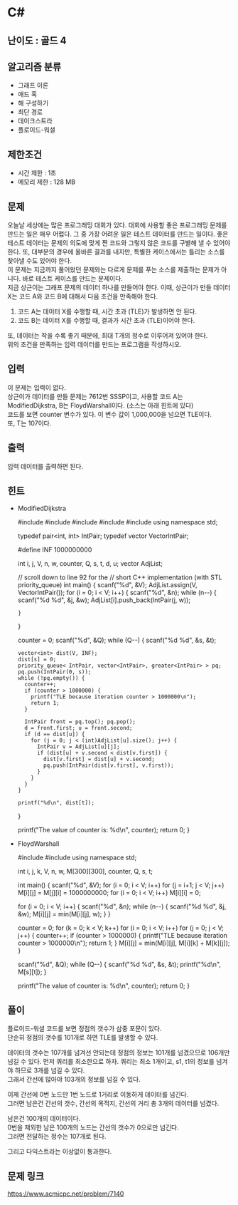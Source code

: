 # C#

## 난이도 : 골드 4

## 알고리즘 분류
  - 그래프 이론
  - 애드 혹
  - 해 구성하기
  - 최단 경로
  - 데이크스트라
  - 플로이드-워셜

## 제한조건
  - 시간 제한 : 1초
  - 메모리 제한 : 128 MB

## 문제
오늘날 세상에는 많은 프로그래밍 대회가 있다. 대회에 사용할 좋은 프로그래밍 문제를 만드는 일은 매우 어렵다. 그 중 가장 어려운 일은 테스트 데이터를 만드는 일이다. 좋은 테스트 데이터는 문제의 의도에 맞게 짠 코드와 그렇지 않은 코드를 구별해 낼 수 있어야 한다. 또, 대부분의 경우에 올바른 결과를 내지만, 특별한 케이스에서는 틀리는 소스를 찾아낼 수도 있어야 한다.<br/>
이 문제는 지금까지 풀어왔던 문제와는 다르게 문제를 푸는 소스를 제출하는 문제가 아니다. 바로 테스트 케이스를 만드는 문제이다.<br/>
지금 상근이는 그래프 문제의 데이터 하나를 만들어야 한다. 이때, 상근이가 만들 데이터 X는 코드 A와 코드 B에 대해서 다음 조건을 만족해야 한다.<br/>

  1. 코드 A는 데이터 X를 수행할 때, 시간 초과 (TLE)가 발생하면 안 된다.
  2. 코드 B는 데이터 X를 수행할 때, 결과가 시간 초과 (TLE)이어야 한다.

또, 데이터는 작을 수록 좋기 때문에, 최대 T개의 정수로 이루어져 있어야 한다.<br/>
위의 조건을 만족하는 입력 데이터를 만드는 프로그램을 작성하시오.<br/>

## 입력
이 문제는 입력이 없다.<br/>
상근이가 데이터를 만들 문제는 7612번 SSSP이고, 사용할 코드 A는 ModifiedDijkstra, B는 FloydWarshall이다. (소스는 아래 힌트에 있다)<br/>
코드를 보면 counter 변수가 있다. 이 변수 값이 1,000,000을 넘으면 TLE이다.<br/>
또, T는 107이다.<br/>


## 출력
입력 데이터를 출력하면 된다.<br/>


## 힌트
  - ModifiedDijkstra

	#include <algorithm>
	#include <cstdio>
	#include <iostream>
	#include <vector>
	#include <queue>
	using namespace std;
	
	typedef pair<int, int> IntPair;
	typedef vector<IntPair> VectorIntPair;
	
	#define INF 1000000000
	
	int i, j, V, n, w, counter, Q, s, t, d, u;
	vector<VectorIntPair> AdjList;
	
	// scroll down to line 92 for the
	// short C++ implementation (with STL priority_queue)
	int main() {
	  scanf("%d", &V);
	  AdjList.assign(V, VectorIntPair());
	  for (i = 0; i < V; i++) {
	    scanf("%d", &n);
	    while (n--) {
	      scanf("%d %d", &j, &w);
	      AdjList[i].push_back(IntPair(j, w));
	
	    }
	  }
	
	  counter = 0;
	  scanf("%d", &Q);
	  while (Q--) {
	    scanf("%d %d", &s, &t);
	
	    vector<int> dist(V, INF);
	    dist[s] = 0;
	    priority_queue< IntPair, vector<IntPair>, greater<IntPair> > pq;
	    pq.push(IntPair(0, s));
	    while (!pq.empty()) {
	      counter++;
	      if (counter > 1000000) {
	        printf("TLE because iteration counter > 1000000\n");
	        return 1;
	      }
	
	      IntPair front = pq.top(); pq.pop();
	      d = front.first; u = front.second;
	      if (d == dist[u]) {
	        for (j = 0; j < (int)AdjList[u].size(); j++) {
	          IntPair v = AdjList[u][j];
	          if (dist[u] + v.second < dist[v.first]) {
	            dist[v.first] = dist[u] + v.second;
	            pq.push(IntPair(dist[v.first], v.first));
	          }
	        }
	      }
	    }
	
	    printf("%d\n", dist[t]);
	  }
	
	  printf("The value of counter is: %d\n", counter);
	  return 0;
	}


  - FloydWarshall
	
	#include <algorithm>
	#include <cstdio>
	using namespace std;
	
	int i, j, k, V, n, w, M[300][300], counter, Q, s, t;
	
	int main() {
	  scanf("%d", &V);
	  for (i = 0; i < V; i++)
	    for (j = i+1; j < V; j++)
	      M[i][j] = M[j][i] = 1000000000;
	  for (i = 0; i < V; i++)
	    M[i][i] = 0;
	
	  for (i = 0; i < V; i++) {
	    scanf("%d", &n);
	    while (n--) {
	      scanf("%d %d", &j, &w);
	      M[i][j] = min(M[i][j], w);
	    }
	  }
	
	  counter = 0;
	  for (k = 0; k < V; k++)
	    for (i = 0; i < V; i++)
	      for (j = 0; j < V; j++) {
	        counter++;
	        if (counter > 1000000) {
	          printf("TLE because iteration counter > 1000000\n");
	          return 1;
	        }
	        M[i][j] = min(M[i][j], M[i][k] + M[k][j]);
	      }
	
	  scanf("%d", &Q);
	  while (Q--) {
	    scanf("%d %d", &s, &t);
	    printf("%d\n", M[s][t]);
	  }
	
	  printf("The value of counter is: %d\n", counter);
	  return 0;
	}
	


## 풀이
플로이드-워셜 코드를 보면 정점의 갯수가 삼중 포문이 있다.<br/>
단순히 정점의 갯수를 101개로 하면 TLE를 발생할 수 있다.<br/>


데이터의 갯수는 107개를 넘겨선 안되는데 정점의 정보는 101개를 넘겼으므로 106개만 넘길 수 있다.
먼저 쿼리를 최소한으로 하자. 쿼리는 최소 1개이고, s1, t1의 정보를 넘겨야 하므로 3개를 넘길 수 있다.<br/>
그래서 간선에 많아야 103개의 정보를 넘길 수 있다.


이제 간선에 0번 노드만 1번 노드로 1거리로 이동하게 데이터를 넘긴다.<br/>
그러면 남은건 간선의 갯수, 간선의 목적지, 간선의 거리 총 3개의 데이터를 넘겼다.<br/>

남은건 100개의 데이터이다.<br/>
0번을 제외한 남은 100개의 노드는 간선의 갯수가 0으로만 넘긴다.<br/>
그러면 전달하는 정수는 107개로 된다.<br/>


그리고 다익스트라는 이상없이 통과한다.<br/>


## 문제 링크
https://www.acmicpc.net/problem/7140